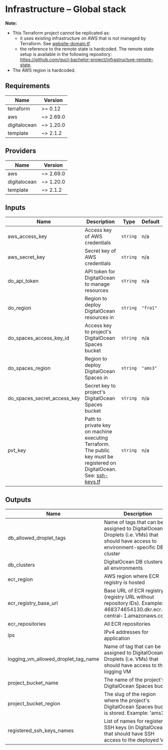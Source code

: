 # Infrastructure – Global stack

**Note:**  
- This Terraform project cannot be replicated as:
  - it uses existing infrastructure on AWS that is not managed by Terraform. See [website-domain.tf](website-domain.tf).
  - the reference to the remote state is hardcoded. The remote state setup is available in the following repository: https://github.com/gucl-bachelor-project/infrastructure-remote-state.
- The AWS region is hardcoded.

## Requirements

| Name | Version |
|------|---------|
| terraform | >= 0.12 |
| aws | ~> 2.69.0 |
| digitalocean | ~> 1.20.0 |
| template | ~> 2.1.2 |

## Providers

| Name | Version |
|------|---------|
| aws | ~> 2.69.0 |
| digitalocean | ~> 1.20.0 |
| template | ~> 2.1.2 |

## Inputs

| Name | Description | Type | Default | Required |
|------|-------------|------|---------|:--------:|
| aws\_access\_key | Access key of AWS credentials | `string` | n/a | yes |
| aws\_secret\_key | Secret key of AWS credentials | `string` | n/a | yes |
| do\_api\_token | API token for DigitalOcean to manage resources | `string` | n/a | yes |
| do\_region | Region to deploy DigitalOcean resources in | `string` | `"fra1"` | no |
| do\_spaces\_access\_key\_id | Access key to project's DigitalOcean Spaces bucket | `string` | n/a | yes |
| do\_spaces\_region | Region to deploy DigitalOcean Spaces in | `string` | `"ams3"` | no |
| do\_spaces\_secret\_access\_key | Secret key to project's DigitalOcean Spaces bucket | `string` | n/a | yes |
| pvt\_key | Path to private key on machine executing Terraform. The public key must be registered on DigitalOcean. See: [ssh-keys.tf](ssh-keys.tf) | `string` | n/a | yes |

## Outputs

| Name | Description |
|------|-------------|
| db\_allowed\_droplet\_tags | Name of tags that can be assigned to DigitalOcean Droplets (i.e. VMs) that should have access to environment-specific DB cluster |
| db\_clusters | DigitalOcean DB clusters for all environments |
| ecr\_region | AWS region where ECR registry is hosted |
| ecr\_registry\_base\_url | Base URL of ECR registry (registry URL without repository IDs). Example: 468374654130.dkr.ecr.eu-central-1.amazonaws.com' |
| ecr\_repositories | All ECR repositories |
| ips | IPv4 addresses for application |
| logging\_vm\_allowed\_droplet\_tag\_name | Name of tag that can be assigned to DigitalOcean Droplets (i.e. VMs) that should have access to the logging VM |
| project\_bucket\_name | The name of the project's DigitalOcean Spaces bucket |
| project\_bucket\_region | The slug of the region where the project's DigitalOcean Spaces bucket is stored. Example: 'ams3' |
| registered\_ssh\_keys\_names | List of names for registered SSH keys (in DigitalOcean) that should have SSH access to the deployed VMs |
